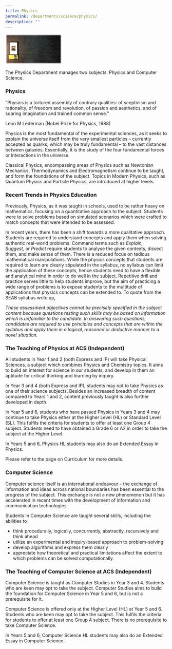 ```yaml
---
title: Physics
permalink: /departments/science/physics/
description: ""
---
```

<img src="/images/Our%20Departments/Picture2-1024x546-300x160.png" style="width:35%">


The Physics Department manages two subjects: Physics and Computer Science.

### Physics

“Physics is a tortured assembly of contrary qualities: of scepticism and rationality, of freedom and revolution, of passion and aesthetics, and of soaring imagination and trained common sense.”

Leon M Lederman (Nobel Prize for Physics, 1988)

Physics is the most fundamental of the experimental sciences, as it seeks to explain the universe itself from the very smallest particles – currently accepted as quarks, which may be truly fundamental – to the vast distances between galaxies. Essentially, it is the study of the four fundamental forces or interactions in the universe.

Classical Physics, encompassing areas of Physics such as Newtonian Mechanics, Thermodynamics and Electromagnetism continue to be taught, and form the foundations of the subject. Topics in Modern Physics, such as Quantum Physics and Particle Physics, are introduced at higher levels.

### Recent Trends in Physics Education

Previously, Physics, as it was taught in schools, used to be rather heavy on mathematics, focusing on a quantitative approach to the subject. Students were to solve problems based on simulated scenarios which were crafted to match concepts that were intended to be assessed.

In recent years, there has been a shift towards a more qualitative approach. Students are required to understand concepts and apply them when solving authentic real-world problems. Command terms such as _Explain, Suggest,_ or _Predict_ require students to analyse the given contexts, dissect them, and make sense of them. There is a reduced focus on tedious mathematical manipulations. While the physics concepts that students are required to learn are clearly stipulated in the syllabus, no syllabus can limit the application of these concepts, hence students need to have a flexible and analytical mind in order to do well in the subject. Repetitive drill and practice serves little to help students improve, but the aim of practicing a wide range of problems is to expose students to the multitude of applications that physics concepts can be extended to. To quote from the SEAB syllabus write up,

_These assessment objectives cannot be precisely specified in the subject content because questions testing such skills may be based on information which is unfamiliar to the candidate. In answering such questions, candidates are required to use principles and concepts that are within the syllabus and apply them in a logical, reasoned or deductive manner to a novel situation._

### The Teaching of Physics at ACS (Independent)

All students in Year 1 and 2 (both Express and IP) will take Physical Sciences, a subject which combines Physics and Chemistry topics. It aims to build an interest for science in our students, and develop in them an aptitude for critical thinking and learning by inquiry.

In Year 3 and 4 (both Express and IP), students may opt to take Physics as one of their science subjects. Besides an increased breadth of content compared to Years 1 and 2, content previously taught is also further developed in depth.

In Year 5 and 6, students who have passed Physics in Years 3 and 4 may continue to take Physics either at the Higher Level (HL) or Standard Level (SL). This fulfils the criteria for students to offer at least one Group 4 subject. Students need to have obtained a Grade 6 or A2 in order to take the subject at the Higher Level.

In Years 5 and 6, Physics HL students may also do an Extended Essay in Physics.

Please refer to the page on Curriculum for more details.

### Computer Science

Computer science itself is an international endeavour – the exchange of information and ideas across national boundaries has been essential to the progress of the subject. This exchange is not a new phenomenon but it has accelerated in recent times with the development of information and communication technologies.

Students in Computer Science are taught several skills, including the abilities to

*   think procedurally, logically, concurrently, abstractly, recursively and think ahead
*   utilize an experimental and inquiry-based approach to problem-solving
*   develop algorithms and express them clearly
*   appreciate how theoretical and practical limitations affect the extent to which problems can be solved computationally.

### The Teaching of Computer Science at ACS (Independent)

Computer Science is taught as Computer Studies in Year 3 and 4. Students who are keen may opt to take the subject. Computer Studies aims to build the foundation for Computer Science in Year 5 and 6, but is not a prerequisite for it.

Computer Science is offered only at the Higher Level (HL) at Year 5 and 6. Students who are keen may opt to take the subject. This fulfils the criteria for students to offer at least one Group 4 subject. There is no prerequisite to take Computer Science.

In Years 5 and 6, Computer Science HL students may also do an Extended Essay in Computer Science.